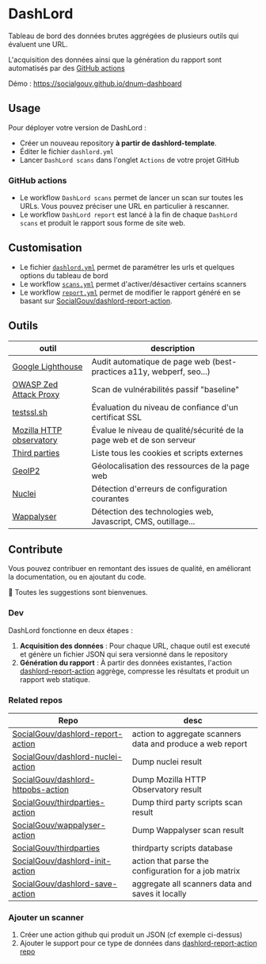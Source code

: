 # DashLord

Tableau de bord des données brutes aggrégées de plusieurs outils qui évaluent une URL.

L'acquisition des données ainsi que la génération du rapport sont automatisés par des [GitHub actions](https://github.com/features/actions)

Démo : https://socialgouv.github.io/dnum-dashboard

## Usage

Pour déployer votre version de DashLord :

- Créer un nouveau repository **à partir de dashlord-template**.
- Éditer le fichier `dashlord.yml`
- Lancer `DashLord scans` dans l'onglet `Actions` de votre projet GitHub

### GitHub actions

- Le workflow `DashLord scans` permet de lancer un scan sur toutes les URLs. Vous pouvez préciser une URL en particulier à rescanner.
- Le workflow `DashLord report` est lancé à la fin de chaque `DashLord scans` et produit le rapport sous forme de site web.

## Customisation

- Le fichier [`dashlord.yml`](./dashlord.yml) permet de paramétrer les urls et quelques options du tableau de bord
- Le workflow [`scans.yml`](./github/workflows/scans.yml) permet d'activer/désactiver certains scanners
- Le workflow [`report.yml`](./github/workflows/report.yml) permet de modifier le rapport généré en se basant sur [SocialGouv/dashlord-report-action](https://github.com/SocialGouv/dashlord-report-action).

## Outils

| outil                                                                         | description                                                           |
| ----------------------------------------------------------------------------- | --------------------------------------------------------------------- |
| [Google Lighthouse](https://developers.google.com/web/tools/lighthouse)       | Audit automatique de page web (best-practices a11y, webperf, seo...)  |
| [OWASP Zed Attack Proxy](https://www.zaproxy.org/docs/docker/baseline-scan)   | Scan de vulnérabilités passif "baseline"                              |
| [testssl.sh](https://testssl.sh)                                              | Évaluation du niveau de confiance d'un certificat SSL                 |
| [Mozilla HTTP observatory](https://www.zaproxy.org/docs/docker/baseline-scan) | Évalue le niveau de qualité/sécurité de la page web et de son serveur |
| [Third parties](https://github.com/SocialGouv/thirdparties)                   | Liste tous les cookies et scripts externes                            |
| [GeoIP2](https://www.maxmind.com/en/geoip-demo)                               | Géolocalisation des ressources de la page web                         |
| [Nuclei](https://nuclei.projectdiscovery.io)                                  | Détection d'erreurs de configuration courantes                        |
| [Wappalyser](https://www.wappalyzer.com)                                      | Détection des technologies web, Javascript, CMS, outillage...         |

## Contribute

Vous pouvez contribuer en remontant des issues de qualité, en améliorant la documentation, ou en ajoutant du code.

🤗 Toutes les suggestions sont bienvenues.

### Dev

DashLord fonctionne en deux étapes :

1. **Acquisition des données** : Pour chaque URL, chaque outil est executé et génère un fichier JSON qui sera versionné dans le repository
2. **Génération du rapport** : À partir des données existantes, l'action [dashlord-report-action](https://github.com/SocialGouv/dashlord-report-action) aggrège, compresse les résultats et produit un rapport web statique.

### Related repos

| Repo                                                                                        | desc                                                       |
| ------------------------------------------------------------------------------------------- | ---------------------------------------------------------- |
| [SocialGouv/dashlord-report-action](https://github.com/SocialGouv/dashlord-report-action)   | action to aggregate scanners data and produce a web report |
| [SocialGouv/dashlord-nuclei-action](https://github.com/SocialGouv/dashlord-nuclei-action)   | Dump nuclei result                                         |
| [SocialGouv/dashlord-httpobs-action](https://github.com/SocialGouv/dashlord-httpobs-action) | Dump Mozilla HTTP Observatory result                       |
| [SocialGouv/thirdparties-action](https://github.com/SocialGouv/thirdparties-action)         | Dump third party scripts scan result                       |
| [SocialGouv/wappalyser-action](https://github.com/SocialGouv/wappalyser-action)             | Dump Wappalyser scan result                                |
| [SocialGouv/thirdparties](https://github.com/SocialGouv/thirdparties)                       | thirdparty scripts database                                |
| [SocialGouv/dashlord-init-action](https://github.com/SocialGouv/dashlord-report-action)     | action that parse the configuration for a job matrix       |
| [SocialGouv/dashlord-save-action](https://github.com/SocialGouv/dashlord-save-action)       | aggregate all scanners data and saves it locally           |

### Ajouter un scanner

1. Créer une action github qui produit un JSON (cf exemple ci-dessus)
2. Ajouter le support pour ce type de données dans [dashlord-report-action repo](https://github.com/SocialGouv/dashlord-report-action)
